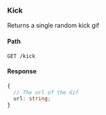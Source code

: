 ### Kick

Returns a single random kick gif

#### Path

```HTTP
GET /kick
```

#### Response

```ts
{
  // The url of the Gif
  url: string;
}
```
